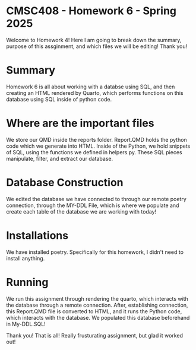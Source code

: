 # CMSC408  - Homework 6 - Spring 2025

Welcome to Homework 4! Here I am going to break down the summary, purpose of this assginment, and which files we will be editing! Thank you!

# Summary 

Homework 6 is all about working with a databse using SQL, and then creating an HTML rendered by Quarto, which performs functions on this database using SQL inside of python code.

# Where are the important files

We store our QMD inside the reports folder. Report.QMD holds the python code which we generate into HTML. Inside of the Python, we hold snippets of SQL, using the functions we defined in helpers.py. These SQL pieces manipulate, filter, and extract our database.

# Database Construction
We edited the database we have connected to through our remote poetry connection, through the MY-DDL File, which is where we populate and create each table of the database we are working with today!

# Installations

We have installed poetry. Specifically for this homework, I didn't need to install anything.

# Running

We run this assignment through rendering the quarto, which interacts with the database through a remote connection. After, establishing connection, this Report.QMD file is converted to HTML, and it runs the Python code, which interacts with the database. We populated this database beforehand in My-DDL.SQL!

Thank you! That is all! Really frusturating assignment, but glad it worked out!


